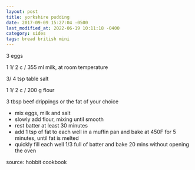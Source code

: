 ```yaml
---
layout: post
title: yorkshire pudding
date: 2017-09-09 15:27:04 -0500
last_modified_at: 2022-06-19 10:11:18 -0400
category: sides
tags: bread british mini
---
```

3 eggs  
  
1 1/ 2 c / 355 ml milk, at room temperature  
  
3/ 4 tsp table salt  
  
1 1/ 2 c / 200 g flour  
  
3 tbsp beef drippings or the fat of your choice  

  * mix eggs, milk and salt
  * slowly add flour, mixing until smooth
  * rest batter at least 30 minutes
  * add 1 tsp of fat to each well in a muffin pan and bake at 450F for 5 minutes, until fat is melted
  * quickly fill each well 1/3 full of batter and bake 20 mins without opening the oven

source: hobbit cookbook  
